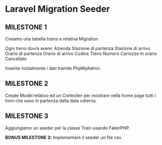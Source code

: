 # Laravel Migration Seeder 
## MILESTONE 1
Creiamo una tabella trains e relativa Migration

Ogni treno dovrà avere:
Azienda
Stazione di partenza
Stazione di arrivo
Orario di partenza
Orario di arrivo
Codice Treno
Numero Carrozze
In orario
Cancellato

Inserite inizialmente i dati tramite PhpMyAdmin.
## MILESTONE 2
Create Model relativo ed un Controller per mostrare nella home page tutti i treni che sono in partenza dalla data odierna.
## MILESTONE 3
Aggiungiamo un seeder per la classe Train usando FakerPHP.

**BONUS MILESTONE 3:**
Implementare il seeder un file csv.